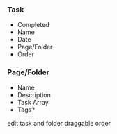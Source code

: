 ### Task

- Completed
- Name
- Date
- Page/Folder
- Order

### Page/Folder

- Name
- Description
- Task Array
- Tags?


edit task and folder
draggable order
